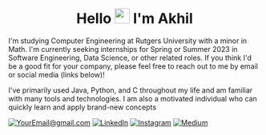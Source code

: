 

<h1 align="center">Hello <img src="https://raw.githubusercontent.com/MartinHeinz/MartinHeinz/master/wave.gif" width="30px"> I'm Akhil</h1>

I'm studying Computer Engineering at Rutgers University with a minor in Math. I'm currently seeking internships for Spring or Summer 2023 in Software Engineering, Data Science, or other related roles. If you think I'd be a good fit for your company, please feel free to reach out to me by email or social media (links below)!

I've primarily used Java, Python, and C throughout my life and am familiar with many tools and technologies. I am also a motivated individual who can quickly learn and apply brand-new concepts 

<a href="mailto:avr54@scarletmail.rutgers.edu">![YourEmail@gmail.com](https://img.shields.io/badge/Gmail-D14836?style=for-the-badge&logo=gmail&logoColor=white)</a>
<a href="https://www.linkedin.com/in/akhilvreddy/">![LinkedIn](https://img.shields.io/badge/LinkedIn-0077B5?style=for-the-badge&logo=linkedin&logoColor=white)</a>
<a href="https://www.instagram.com/akhilrn77/">![Instagram](https://img.shields.io/badge/Instagram-E4405F?style=for-the-badge&logo=instagram&logoColor=white)</a>
<a href="https://www.instagram.com/akhilrn77/">![Medium](https://img.shields.io/badge/Medium-12100E?style=for-the-badge&logo=medium&logoColor=white)</a>

<!---
<p align="center"> 
<img src="https://github-readme-stats.vercel.app/api?username=akhilvreddy&&show_icons=true&title_color=ffffff&icon_color=bb2acf&text_color=daf7dc&bg_color=191919" width="400">
<a href="https://git.io/streak-stats"><img src="http://github-readme-streak-stats.herokuapp.com?user=akhilvreddy&theme=highcontrast&hide_border=true" width="400" /></a>
</p>
--->
  
 <!--- 
 ### My Tech Stack:  
 <a href="https://www.instagram.com/akhilrn77/">![Medium](https://img.shields.io/badge/Python-3776AB?style=for-the-badge&logo=python&logoColor=white)</a>
 <a href="https://www.instagram.com/akhilrn77/">![Medium](https://img.shields.io/badge/Java-ED8B00?style=for-the-badge&logo=java&logoColor=white)</a>
 <a href="https://www.instagram.com/akhilrn77/">![Medium](https://img.shields.io/badge/JavaScript-F7DF1E?style=for-the-badge&logo=javascript&logoColor=black)</a> 
 <a href="https://www.instagram.com/akhilrn77/">![Medium](https://img.shields.io/badge/C-00599C?style=for-the-badge&logo=c&logoColor=white)</a>
 <a href="https://www.instagram.com/akhilrn77/">![Medium](https://img.shields.io/badge/C%2B%2B-00599C?style=for-the-badge&logo=c%2B%2B&logoColor=white)</a>
 
 ![](https://komarev.com/ghpvc/?username=akhilvreddy)
 
 --->
 
<!--  
## 🚀 Languages and Tools:

<p align="center"> 
    <a href="https://www.java.com" target="_blank"> <img src="https://img.icons8.com/color/48/000000/java-coffee-cup-logo.png"/> </a>
    <a href="https://developer.mozilla.org/en-US/docs/Web/JavaScript" target="_blank"> <img src="https://img.icons8.com/color/48/000000/javascript.png"/> </a> 
    <a href="https://www.w3.org/html/" target="_blank"> <img src="https://img.icons8.com/color/48/000000/html-5.png"/> </a> 
    <a href="https://www.w3schools.com/css/" target="_blank"> <img src="https://img.icons8.com/color/48/000000/css3.png"/> </a> 
    <a href="https://www.python.org" target="_blank"> <img src="https://img.icons8.com/color/48/000000/python.png"/> </a> 
    <a style="padding-right:8px;" href="https://www.mysql.com/" target="_blank"> <img src="https://img.icons8.com/fluent/50/000000/mysql-logo.png"/> </a>
    <a href="https://www.mathworks.com/products/matlab.html"> <img src="https://github.com/akhilvreddy/akhilvreddy/blob/main/icons8-matlab-48.png"/> </a>
    <a href="https://www.wolfram.com/mathematica/"> <img src="https://github.com/akhilvreddy/akhilvreddy/blob/main/mathematicav0%20(1).png"/> </a> 
    
  
    <a href="https://www.autodesk.com/products/autocad/overview"> <img src="https://github.com/akhilvreddy/akhilvreddy/blob/main/autocadv1.png"/> </a> 
 
   
</p>

## 🔗 Connect with me:

<p align="center">
    <a href = "https://www.linkedin.com/in/akhilvreddy/"><img src="https://img.icons8.com/fluent/48/000000/linkedin.png"/></a>
    <a href = "https://twitter.com/akhilreddy77"><img src="https://img.icons8.com/fluent/48/000000/twitter.png"/></a>
    <a href = "https://www.instagram.com/akhilrn77/"><img src="https://img.icons8.com/fluent/48/000000/instagram-new.png"/></a>
    <a href = "https://www.youtube.com/channel/UCvKZAQHKxk5GuouUpezabGQ"><img src="https://img.icons8.com/color/48/000000/youtube-play.png"/></a>
    <a href = "https://discord.com/users/750877899740938260"><img src="https://github.com/akhilvreddy/akhilvreddy/blob/main/discordv2.png"/></a>
    <a href = "https://open.spotify.com/user/akhilr77?si=mZMjqUZ6Tg-0cHA6XB6rrA"><img src="https://github.com/akhilvreddy/akhilvreddy/blob/main/spotifyv1.png"/></a>
    <a href = "https://bere.al/akhilr77"><img src="https://github.com/akhilvreddy/akhilvreddy/blob/main/berealv1.png"/></a>
    <a href = "https://medium.com/@avr54"><img src="https://github.com/akhilvreddy/akhilvreddy/blob/main/mediumv1.png"/></a>
  
</p>

<!---
akhilvreddy/akhilvreddy is a ✨ special ✨ repository because its `README.md` (this file) appears on your GitHub profile.
You can click the Preview link to take a look at your changes.
--->
